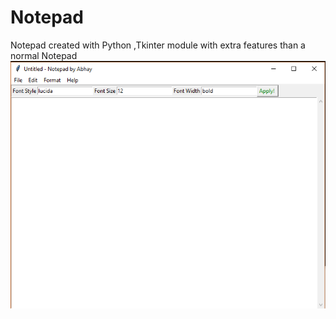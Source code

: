 # Notepad
Notepad created with Python ,Tkinter module with extra features than a normal Notepad
![](notepad_preview.png)

